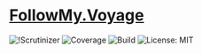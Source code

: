 # [FollowMy.Voyage](http://followmy.voyage)
![!Scrutinizer](https://scrutinizer-ci.com/g/Webanet-Australia/followmyvoyage/badges/quality-score.png?b=master)
![Coverage](https://scrutinizer-ci.com/g/Webanet-Australia/followmyvoyage/badges/coverage.png?b=master)
![Build](https://scrutinizer-ci.com/g/Webanet-Australia/followmyvoyage/badges/build.png?b=master)
![License: MIT](https://img.shields.io/github/license/mashape/apistatus.svg)
